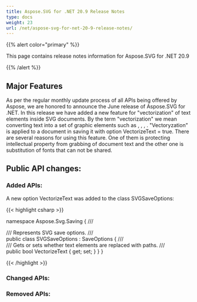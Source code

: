 ```yaml
---
title: Aspose.SVG for .NET 20.9 Release Notes
type: docs
weight: 23
url: /net/aspose-svg-for-net-20-9-release-notes/
---
```


{{% alert color="primary" %}}

This page contains release notes information for Aspose.SVG for .NET 20.9

{{% /alert %}}

## **Major Features**

As per the regular monthly update process of all APIs being offered by Aspose, we are honored to announce the June release of Aspose.SVG for .NET.
In this release we have added a new feature for "vectorization" of text elements inside SVG documents.  By the term "vectorization" we mean converting text into a set of graphic elements such as <path>, <g>, <use>, <rect>.  "Vectoryzation" is applied to a document in saving it with option VectorizeText = true. There are several reasons for using this feature. One of them is protecting intellectual property from grabbing of document  text and the other one is substitution of fonts that can not be shared. 

## **Public API changes:**

### **Added APIs:**

A new option VectorizeText was added to the class SVGSaveOptions:

{{< highlight csharp >}}

namespace Aspose.Svg.Saving
{
    /// <summary>
    /// Represents SVG save options.
    /// </summary>
    public class SVGSaveOptions : SaveOptions
    {
        /// <summary>
        /// Gets or sets whether text elements are replaced with paths.
        /// </summary>
        public bool VectorizeText { get; set; }
    }
}

{{< /highlight >}}

### **Changed APIs:**
### **Removed APIs:**